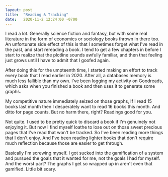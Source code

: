 ```yaml
---
layout: post
title:  "Reading & Tracking"
date:   2020-11-2 12:24:00 -0700
---
```

I read a lot. Generally science fiction and fantasy, but with some real literature in the form of economics or sociology books thrown in there too. An unfortunate side effect of this is that I sometimes forget what I've read in the past, and start rereading a book. I tend to get a few chapters in before I start to realize that the plotline sounds awfully familiar, and then that feeling just grows until I have to admit that I goofed again. 

After doing this for the umpteenth time, I started making an effort to track every book that I read earlier in 2020. After all, a databases memory is much less fallible than my own. I've been logging my activity on Goodreads, which asks when you finished a book and then uses it to generate some graphs.

My competitive nature immediately seized on those graphs, If I read 15 books last month then I desperately want to read 16 books this month. And ditto for page counts. But no harm there, right? Readings good for you. 

Not quite. I used to be pretty quick to discard a book if I'm genuinely not enjoying it. But now I find myself loathe to lose out on those sweet precious pages that I've read that won't be tracked. So I've been reading more things that I don't enjoy. And I've been reading lighter books that don't require much reflection because those are easier to get through. 

Basically I'm screwing myself. I got sucked into the gamification of a system and pursued the goals that it wanted for me, not the goals I had for myself. And the worst part? The graphs I get so wrapped up in aren't even that gamified. Little bit scary. 

